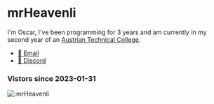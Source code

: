 # mrHeavenli

I'm Oscar, I've been programming for 3 years and am currently in my second year of an 
[Austrian Technical College](https://en.wikipedia.org/wiki/H%C3%B6here_Technische_Lehranstalt).

- [📧 Email](mailto:neural.nimbus-0p@icloud.com)
- [💬 Discord ](https://discordapp.com/users/603128116914683974)

### Vistors since 2023-01-31
![:mrHeavenli](https://count.getloli.com/get/@mrHeavenli?theme=asoul)
